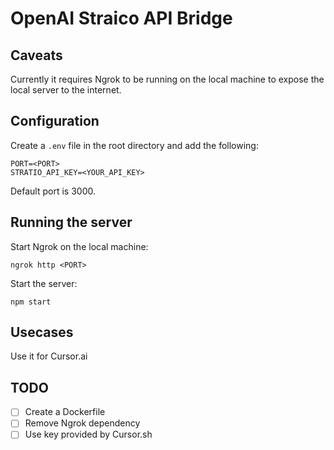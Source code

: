 # OpenAI Straico API Bridge

## Caveats

Currently it requires Ngrok to be running on the local machine to expose the local server to the internet.

## Configuration

Create a `.env` file in the root directory and add the following:

```
PORT=<PORT>
STRATIO_API_KEY=<YOUR_API_KEY>
```

Default port is 3000.

## Running the server

Start Ngrok on the local machine:

```
ngrok http <PORT>
```

Start the server:

```
npm start
```

## Usecases

Use it for Cursor.ai

## TODO

- [ ] Create a Dockerfile
- [ ] Remove Ngrok dependency
- [ ] Use key provided by Cursor.sh
